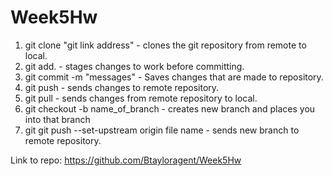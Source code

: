 # Week5Hw

1. git clone "git link address" - clones the git repository from remote to local.
2. git add. - stages changes to work before committing.
3. git commit -m "messages" - Saves changes that are made to repository.
4. git push - sends changes to remote repository.
5. git pull - sends changes from remote repository to local.
6. git checkout -b name_of_branch - creates new branch and places you into that branch
7. git git push --set-upstream origin file name - sends new branch to remote repository.


Link to repo: https://github.com/Btayloragent/Week5Hw